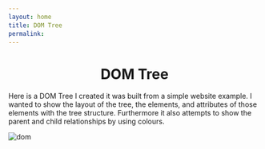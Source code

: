 ```yaml
---
layout: home
title: DOM Tree
permalink: 
---
```

<h1><center><b>DOM Tree</b></center></h1>

Here is a DOM Tree I created it was built from a simple website example.  I wanted to show the layout of the tree, the elements, and attributes of those elements with the tree structure.  Furthermore it also attempts to show the parent and child relationships by using colours.
<br>

![dom](\_documents\domfinal.png)

